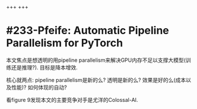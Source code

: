+++
+++
# #233-Pfeife: Automatic Pipeline Parallelism for PyTorch

本文焦点是想透明的用pipeline parallelism来解决GPU内存不足以支撑大模型(训练还是推理?). 目标是降本增效.

核心就两点: pipeline parallelism是新的么? 透明是新的么? 效果是好的么(成本以及性能)? 如何体现的自动?

看figure 9发现本文的主要竞争对手是尤洋的Colossal-AI.
